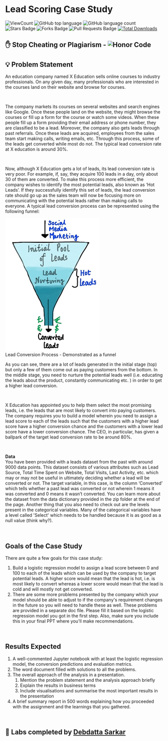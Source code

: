 # Lead Scoring Case Study
 
![ViewCount](https://views.whatilearened.today/views/github/debdattasarkar/Lead-Scoring-Case-Study.svg?cache=remove)
![GitHub top language](https://img.shields.io/github/languages/top/debdattasarkar/Lead-Scoring-Case-Study?style=flat)
![GitHub language count](https://img.shields.io/github/languages/count/debdattasarkar/Lead-Scoring-Case-Study?style=flat)
![Stars Badge](https://img.shields.io/github/stars/debdattasarkar/Lead-Scoring-Case-Study?style=flat)
![Forks Badge](https://img.shields.io/github/forks/debdattasarkar/Lead-Scoring-Case-Study?style=flat)
![Pull Requests Badge](https://img.shields.io/github/issues-pr/debdattasarkar/Lead-Scoring-Case-Study?style=flat)
[![Total Downloads](https://img.shields.io/github/downloads/debdattasarkar/Lead-Scoring-Case-Study/total.svg)](https://github.com/debdattasarkar/Lead-Scoring-Case-Study/releases/)

<!-- <p align="center">
  <a href="https://www.upgrad.com/data-science-pgd-iiitb/" rel="noopener">
 <img src="https://raw.githubusercontent.com/debdattasarkar/Lead-Scoring-Case-Study/develop/images/pg-ds.jpeg" alt="Upgrad IITB PG Program"/>
 </a>
</p> -->

## ✋  Stop Cheating or Plagiarism - ![Honor Code](https://img.shields.io/badge/IIITB-PG%20Executive%20Degree-<COLOR>.svg?logo=data:image/svg+xml;base64,<BASE64_ENCODED_LOGO>)</a>


## 💡 Problem Statement <a name = "idea"></a>


<div class="text_component ckOutput"><p>An education company named X Education sells online courses to industry professionals. On any given day, many professionals who are interested in the courses land on their website and browse for courses.&nbsp;</p><p>&nbsp;</p><p>The company markets its courses on several websites and search engines like Google. Once these people land on the website, they might browse the courses or fill up a form for the course or watch some videos. When these people fill up a form providing their email address or phone number, they are classified to be a lead. Moreover, the company also gets leads through past referrals. Once these leads are acquired, employees from the sales team start making calls, writing emails, etc. Through this process, some of the leads get converted while most do not. The typical lead conversion rate at X education is around 30%.&nbsp;</p><p>&nbsp;</p><p>Now, although X Education gets a lot of leads, its lead conversion rate is very poor. For example,&nbsp;if, say, they acquire 100 leads in a day, only about 30 of them are converted. To make this process more efficient, the company wishes to identify the most potential leads, also known as ‘Hot Leads’. If they successfully identify this set of leads, the lead conversion rate should go up as the sales team will now be focusing more on communicating with the potential leads rather than making calls to everyone. A typical lead conversion process can be represented using the following funnel:</p></div>

<img src="https://raw.githubusercontent.com/debdattasarkar/Lead-Scoring-Case-Study/develop/images/XNote_201901081613670.jpg" alt=""/>
<figcaption class="component_name">Lead Conversion Process - Demonstrated as a funnel</figcaption>

<div class="text_component ckOutput">
    <p>As you can see, there are a lot of leads generated in the initial stage (top) but only a few of them come out as
        paying customers from the bottom. In the middle stage, you need to nurture the potential leads well (i.e.
        educating the leads about the product, constantly communicating etc. ) in order to get a higher lead conversion.
    </p>
    <p>&nbsp;</p>
    <p>X Education has appointed you to help them select the most promising leads, i.e. the leads that are most likely
        to convert into paying customers. The company requires you to build a model wherein you need to assign a lead
        score to each of the leads such that the customers with a higher lead score have a higher conversion chance and
        the customers with a lower lead score have a lower conversion chance. The CEO, in particular, has given a
        ballpark of the target lead conversion rate to be&nbsp;around 80%.</p>
    <p>&nbsp;</p>
    <p><strong>Data</strong><br>You have been provided with a leads dataset from the past with around 9000 data points.
        This dataset consists of various attributes such as Lead Source, Total Time Spent on Website, Total Visits, Last
        Activity, etc. which may or may not be useful in ultimately deciding whether a lead will be converted or not.
        The target variable, in this case, is the column ‘Converted’ which tells whether a past lead was converted or
        not wherein 1 means it was converted and 0 means it wasn’t converted. You can learn more about the dataset from
        the data dictionary provided in the zip folder at the end of the page. Another thing that you also need to check
        out are the levels present in the categorical variables. Many of the categorical variables have a level called
        'Select' which needs to be handled because it is as good as a null value (think why?).</p>
    <p>&nbsp;</p>
    <h2><strong>Goals of the Case Study</strong></h2>
    <p>There are quite a few goals for this case study:</p>
    <ol>
        <li>Build a logistic regression model to assign a lead score between 0 and 100 to each of the leads which can be
            used by the company to target potential leads. A higher score would mean that the lead is hot, i.e. is most
            likely to convert whereas a lower score would mean that the lead is cold and will mostly not get converted.
        </li>
        <li>There are some more problems presented by the company which your model should be able to adjust to if the
            company's requirement changes in the future so you will need to handle these as well. These problems are
            provided in a separate doc file. Please fill it based on the logistic regression model you got in the first
            step. Also, make sure you include this in your final PPT where you'll make recommendations.</li>
    </ol>
    <p>&nbsp;</p>
    <h2><strong>Results Expected</strong></h2>
    <ol>
        <li>A well-commented Jupyter notebook with at least the logistic regression model, the conversion predictions
            and evaluation metrics.</li>
        <li>The word document filled with solutions to all the problems.</li>
        <li>The overall approach of the analysis in a presentation.<ol>
                <li>Mention the problem statement and the analysis approach briefly&nbsp;</li>
                <li>Explain the results&nbsp;in business terms</li>
                <li>Include visualisations and summarise the most important results in the presentation</li>
            </ol>
        </li>
        <li>A brief summary report in 500 words explaining how you proceeded with the assignment and the learnings that
            you gathered.</li>
    </ol>
    <p>&nbsp;</p>
</div>

## 🎉 Labs completed by <a name="acknowledgments" href="https://github.com/debdattasarkar">Debdatta Sarkar</a>

